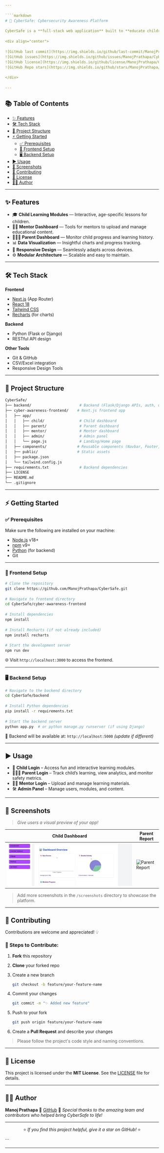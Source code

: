 ```yaml
---

````markdown
# 🚀 CyberSafe: Cybersecurity Awareness Platform  

CyberSafe is a **full-stack web application** built to **educate children, parents, and mentors** about safe online practices. With interactive modules, detailed dashboards, and intuitive interfaces, CyberSafe empowers families to **navigate the digital world with confidence**.

<div align="center">
  
![GitHub last commit](https://img.shields.io/github/last-commit/ManojPrathapa/CyberSafe?color=blue&style=flat-square)
![GitHub issues](https://img.shields.io/github/issues/ManojPrathapa/CyberSafe?style=flat-square)
![GitHub license](https://img.shields.io/github/license/ManojPrathapa/CyberSafe?style=flat-square)
![GitHub Repo stars](https://img.shields.io/github/stars/ManojPrathapa/CyberSafe?style=flat-square)

</div>

---
```


## 📚 Table of Contents  
- [✨ Features](#-features)  
- [🛠️ Tech Stack](#️-tech-stack)  
- [📂 Project Structure](#-project-structure)  
- [⚡ Getting Started](#-getting-started)  
  - [✅ Prerequisites](#-prerequisites)  
  - [🎨 Frontend Setup](#-frontend-setup)  
  - [🖥️ Backend Setup](#-backend-setup)  
- [▶️ Usage](#️-usage)  
- [📸 Screenshots](#-screenshots)  
- [🤝 Contributing](#-contributing)  
- [📜 License](#-license)  
- [👨‍💻 Author](#-author)  

---

## ✨ Features  

- 🎓 **Child Learning Modules** — Interactive, age-specific lessons for children.  
- 🧑‍🏫 **Mentor Dashboard** — Tools for mentors to upload and manage educational content.  
- 👨‍👩‍👧 **Parent Dashboard** — Monitor child progress and learning history.  
- 📊 **Data Visualization** — Insightful charts and progress tracking.  
- 📱 **Responsive Design** — Seamlessly adapts across devices.  
- ⚙️ **Modular Architecture** — Scalable and easy to maintain.

---

## 🛠️ Tech Stack  

**Frontend**  
- [Next.js](https://nextjs.org/) (App Router)  
- [React 18](https://react.dev/)  
- [Tailwind CSS](https://tailwindcss.com/)  
- [Recharts](https://recharts.org/) (for charts)

**Backend**  
- Python (Flask or Django)  
- RESTful API design  

**Other Tools**  
- Git & GitHub  
- CSV/Excel integration  
- Responsive Design Tools  

---

## 📂 Project Structure  

```bash
CyberSafe/
├── backend/                      # Backend (Flask/Django APIs, auth, data logic)
├── cyber-awareness-frontend/    # Next.js frontend app
│   ├── app/
│   │   ├── child/                # Child dashboard
│   │   ├── parent/               # Parent dashboard
│   │   ├── mentor/               # Mentor dashboard
│   │   ├── admin/                # Admin panel
│   │   └── page.js               # Landing/Home page
│   ├── components/              # Reusable components (Navbar, Footer, etc.)
│   ├── public/                  # Static assets
│   ├── package.json
│   └── tailwind.config.js
├── requirements.txt              # Backend dependencies
├── LICENSE
├── README.md
└── .gitignore
````

---

## ⚡ Getting Started

### ✅ Prerequisites

Make sure the following are installed on your machine:

* [Node.js](https://nodejs.org/) v18+
* [npm](https://www.npmjs.com/) v9+
* [Python](https://www.python.org/) (for backend)
* Git

---

### 🎨 Frontend Setup

```bash
# Clone the repository
git clone https://github.com/ManojPrathapa/CyberSafe.git

# Navigate to frontend directory
cd CyberSafe/cyber-awareness-frontend

# Install dependencies
npm install

# Install Recharts (if not already included)
npm install recharts

# Start the development server
npm run dev
```

🌐 Visit `http://localhost:3000` to access the frontend.

---

### 🖥️ Backend Setup

```bash
# Navigate to the backend directory
cd CyberSafe/backend

# Install Python dependencies
pip install -r requirements.txt

# Start the backend server
python app.py  # or python manage.py runserver (if using Django)
```

🔌 Backend will be available at: `http://localhost:5000` *(update if different)*

---

## ▶️ Usage

* 👶 **Child Login** – Access fun and interactive learning modules.
* 👨‍👩‍👧 **Parent Login** – Track child’s learning, view analytics, and monitor safety metrics.
* 🧑‍🏫 **Mentor Login** – Upload and manage learning materials.
* 🛠️ **Admin Panel** – Manage users, modules, and content.

---

## 📸 Screenshots

> *Give users a visual preview of your app!*

| Child Dashboard                                     | Parent Report                                   |
| --------------------------------------------------- | ----------------------------------------------- |
| ![Child Dashboard](screenshots/child-dashboard.png) | ![Parent Report](screenshots/parent-report.png) |

> Add more screenshots in the `/screenshots` directory to showcase the platform.

---

## 🤝 Contributing

Contributions are welcome and appreciated! 💡

### 🧩 Steps to Contribute:

1. **Fork** this repository
2. **Clone** your forked repo
3. Create a new branch

   ```bash
   git checkout -b feature/your-feature-name
   ```
4. Commit your changes

   ```bash
   git commit -m "✨ Added new feature"
   ```
5. Push to your fork

   ```bash
   git push origin feature/your-feature-name
   ```
6. Create a **Pull Request** and describe your changes

> Please follow the project's code style and naming conventions.

---

## 📜 License

This project is licensed under the **MIT License**.
See the [LICENSE](./LICENSE) file for details.

---

## 👨‍💻 Author

**Manoj Prathapa**
🔗 [GitHub](https://github.com/ManojPrathapa)
🌟 *Special thanks to the amazing team and contributors who helped bring CyberSafe to life!*

---

<div align="center">

⭐️ *If you find this project helpful, give it a star on GitHub!* ⭐️

</div>
```

---
